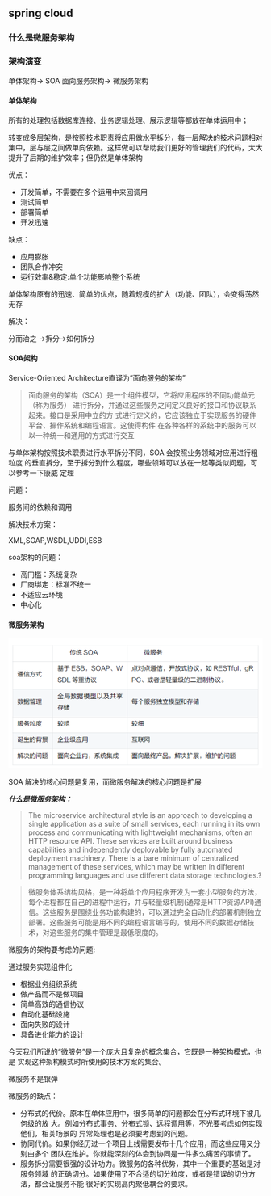 ## spring  cloud

### 什么是微服务架构

### 架构演变

单体架构-> SOA 面向服务架构-> 微服务架构

#### 单体架构

所有的处理包括数据库连接、业务逻辑处理、展示逻辑等都放在单体运用中；

转变成多层架构，是按照技术职责将应用做水平拆分，每一层解决的技术问题相对集中，层与层之间做单向依赖。这样做可以帮助我们更好的管理我们的代码，大大提升了后期的维护效率；但仍然是单体架构

优点：

- 开发简单，不需要在多个运用中来回调用
- 测试简单
- 部署简单
- 开发迅速

缺点：

- 应用膨胀
- 团队合作冲突
- 运行效率&稳定:单个功能影响整个系统

单体架构原有的迅速、简单的优点，随着规模的扩大（功能、团队），会变得荡然无存

解决：

分而治之 ->拆分->如何拆分



#### SOA架构

Service-Oriented Architecture直译为“面向服务的架构”

> 面向服务的架构（SOA）是一个组件模型，它将应用程序的不同功能单元（称为服务）
> 进行拆分，并通过这些服务之间定义良好的接口和协议联系起来。接口是采用中立的方
> 式进行定义的，它应该独立于实现服务的硬件平台、操作系统和编程语言。这使得构件
> 在各种各样的系统中的服务可以以一种统一和通用的方式进行交互

与单体架构按照技术职责进行水平拆分不同，SOA 会按照业务领域对应用进行粗粒度
的垂直拆分，至于拆分到什么程度，哪些领域可以放在一起等类似问题，可以参考一下康威
定理

问题：

服务间的依赖和调用

解决技术方案：

XML,SOAP,WSDL,UDDI,ESB

soa架构的问题：

- 高门槛：系统复杂
- 厂商绑定：标准不统一
- 不适应云环境
- 中心化

#### 微服务架构

![](.\pic\soa与微服务架构区别.png)

SOA 解决的核心问题是复用，而微服务解决的核心问题是扩展

***什么是微服务架构：***

> The microservice architectural style is an approach to developing a single application as a suite of small services, each running in its own process and communicating with lightweight mechanisms, often an HTTP resource API. These services are built around business capabilities and independently deployable by fully automated deployment machinery. There is a bare minimum of centralized management of these services, which may be written in different programming languages and use different data storage technologies.?

> 微服务体系结构风格，是一种将单个应用程序开发为一套小型服务的方法，每个进程都在自己的进程中运行，并与轻量级机制(通常是HTTP资源API)通信。这些服务是围绕业务功能构建的，可以通过完全自动化的部署机制独立部署。这些服务可能是用不同的编程语言编写的，使用不同的数据存储技术，对这些服务的集中管理是最低限度的。

微服务的架构要考虑的问题:

通过服务实现组件化

- 根据业务组织系统
- 做产品而不是做项目
- 简单高效的通信协议
- 自动化基础设施
- 面向失败的设计
- 具备进化能力的设计

今天我们所说的“微服务”是一个庞大且复杂的概念集合，它既是一种架构模式，也是
实现这种架构模式时所使用的技术方案的集合。

微服务不是银弹

微服务的缺点：

- 分布式的代价。原本在单体应用中，很多简单的问题都会在分布式环境下被几何级的放
  大。例如分布式事务、分布式锁、远程调用等，不光要考虑如何实现他们，相关场景的
  异常处理也是必须要考虑到的问题。
- 协同代价。如果你经历过一个项目上线需要发布十几个应用，而这些应用又分别由多个
  团队在维护。你就能深刻的体会到协同是一件多么痛苦的事情了。
- 服务拆分需要很强的设计功力。微服务的各种优势，其中一个重要的基础是对服务领域
  的正确切分。如果使用了不合适的切分粒度，或者是错误的切分方法，都会让服务不能
  很好的实现高内聚低耦合的要求。